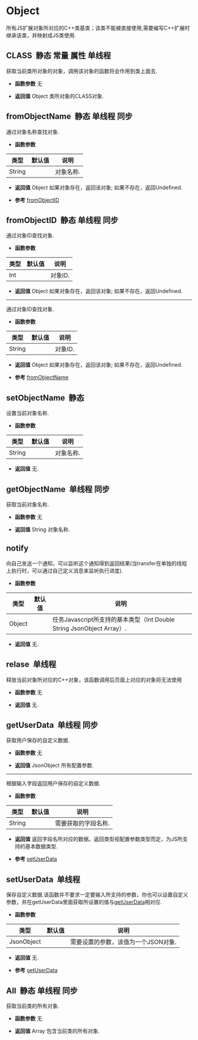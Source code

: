 # Object

  所有JS扩展对象所对应的C++类基类；该类不能被直接使用,需要编写C++扩展时继承该类，并映射成JS类使用.
  
## CLASS &nbsp;<span class="label label-static">静态</span> <span class="label label-const">常量</span> <span class="label label-property">属性</span> <span class="label label-single">单线程</span> 

  获取当前类所对象的对象，调用该对象的函数将会作用到类上面去.
  
* **函数参数**  无

* **返回值**
  Object 类所对象的CLASS对象. 



<div class="adoc" id="div_CLASS"></div>


## fromObjectName &nbsp;<span class="label label-static">静态</span> <span class="label label-single">单线程</span> <span class="label label-sync">同步</span> 

  通过对象名称查找对象.
  
* **函数参数**

<table class="table table-hover table-bordered ">
	<thead>
		<tr>
			<th class="col-xs-1">类型</th>
			<th class="col-xs-1">默认值</th>
			<th>说明</th>
		</tr>
	</thead>
	<tbody>
		<tr>
	<td>String </td>
	<td></td>
	<td>对象名称.</td>
</tr>
	</tbody>
</table>

* **返回值**
  Object 如果对象存在，返回该对象; 如果不存在，返回Undefined. 

* **参考** 
<a href="#api/apiObject/2">fromObjectID</a>



<div class="adoc" id="div_fromObjectName"></div>


## fromObjectID &nbsp;<span class="label label-static">静态</span> <span class="label label-single">单线程</span> <span class="label label-sync">同步</span> 

  通过对象ID查找对象.
  
* **函数参数**

<table class="table table-hover table-bordered ">
	<thead>
		<tr>
			<th class="col-xs-1">类型</th>
			<th class="col-xs-1">默认值</th>
			<th>说明</th>
		</tr>
	</thead>
	<tbody>
		<tr>
	<td>Int </td>
	<td></td>
	<td>对象ID.</td>
</tr>
	</tbody>
</table>

* **返回值**
  Object 如果对象存在，返回该对象; 如果不存在，返回Undefined. 

*****
  通过对象ID查找对象.
  
* **函数参数**

<table class="table table-hover table-bordered ">
	<thead>
		<tr>
			<th class="col-xs-1">类型</th>
			<th class="col-xs-1">默认值</th>
			<th>说明</th>
		</tr>
	</thead>
	<tbody>
		<tr>
	<td>String </td>
	<td></td>
	<td>对象ID.</td>
</tr>
	</tbody>
</table>

* **返回值**
  Object 如果对象存在，返回该对象; 如果不存在，返回Undefined. 

* **参考** 
<a href="#api/apiObject/1">fromObjectName</a>



<div class="adoc" id="div_fromObjectID"></div>


## setObjectName &nbsp;<span class="label label-static">静态</span> 

  设置当前对象名称.
  
* **函数参数**

<table class="table table-hover table-bordered ">
	<thead>
		<tr>
			<th class="col-xs-1">类型</th>
			<th class="col-xs-1">默认值</th>
			<th>说明</th>
		</tr>
	</thead>
	<tbody>
		<tr>
	<td>String </td>
	<td></td>
	<td>对象名称.</td>
</tr>
	</tbody>
</table>

* **返回值**
   无. 



<div class="adoc" id="div_setObjectName"></div>


## getObjectName &nbsp;<span class="label label-single">单线程</span> <span class="label label-sync">同步</span> 

  获取当前对象名称.
  
* **函数参数**  无

* **返回值**
  String 对象名称. 



<div class="adoc" id="div_getObjectName"></div>


## notify &nbsp;
  向自己发送一个通知，可以监听这个通知得到返回结果(当transfer在单独的线程上执行时，可以通过自己定义消息来监听执行进度).
  
* **函数参数**

<table class="table table-hover table-bordered ">
	<thead>
		<tr>
			<th class="col-xs-1">类型</th>
			<th class="col-xs-1">默认值</th>
			<th>说明</th>
		</tr>
	</thead>
	<tbody>
		<tr>
	<td>Object </td>
	<td></td>
	<td>任务Javascript所支持的基本类型（Int Double String JsonObject Array）.</td>
</tr>
	</tbody>
</table>

* **返回值**
   无. 



<div class="adoc" id="div_notify"></div>


## relase &nbsp;<span class="label label-single">单线程</span> 

  释放当前对象所对应的C++对象，该函数调用后页面上对应的对象将无法使用
  
* **函数参数**  无

* **返回值**
   无. 



<div class="adoc" id="div_relase"></div>


## getUserData &nbsp;<span class="label label-single">单线程</span> <span class="label label-sync">同步</span> 

  获取用户保存的自定义数据.
  
* **函数参数**  无

* **返回值**
  JsonObject 所有配置参数. 

*****
  根据输入字段返回用户保存的自定义数据.
  
* **函数参数**

<table class="table table-hover table-bordered ">
	<thead>
		<tr>
			<th class="col-xs-1">类型</th>
			<th class="col-xs-1">默认值</th>
			<th>说明</th>
		</tr>
	</thead>
	<tbody>
		<tr>
	<td>String </td>
	<td></td>
	<td>需要获取的字段名称.</td>
</tr>
	</tbody>
</table>

* **返回值**
   返回字段名所对应的数据。返回类型视配置参数类型而定，为JS所支持的基本数据类型. 

* **参考** 
<a href="#api/apiObject/8">setUserData</a>



<div class="adoc" id="div_getUserData"></div>


## setUserData &nbsp;<span class="label label-single">单线程</span> 

  保存自定义数据.该函数并不要求一定要输入所支持的参数，你也可以设置自定义参数，并在getUserData里面获取所设置的值与<a href="#api/apiObject/7">getUserData</a>相对应.
  
* **函数参数**

<table class="table table-hover table-bordered ">
	<thead>
		<tr>
			<th class="col-xs-1">类型</th>
			<th class="col-xs-1">默认值</th>
			<th>说明</th>
		</tr>
	</thead>
	<tbody>
		<tr>
	<td>JsonObject </td>
	<td></td>
	<td>需要设置的参数，该值为一个JSON对象.</td>
</tr>
	</tbody>
</table>

* **返回值**
   无. 

* **参考** 
<a href="#api/apiObject/7">getUserData</a>



<div class="adoc" id="div_setUserData"></div>


## All &nbsp;<span class="label label-static">静态</span> <span class="label label-single">单线程</span> <span class="label label-sync">同步</span> 

  获取当前类的所有对象.
  
* **函数参数**  无

* **返回值**
  Array 包含当前类的所有对象. 



<div class="adoc" id="div_All"></div>


